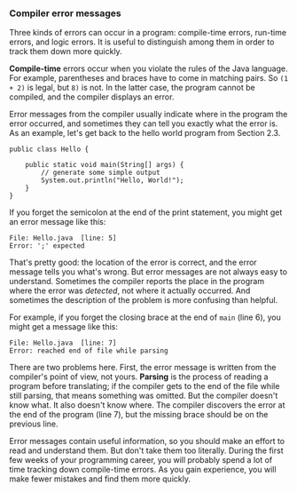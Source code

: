 ###  Compiler error messages



Three kinds of errors can occur in a program: compile-time errors, run-time errors, and logic errors.
It is useful to distinguish among them in order to track them down more quickly.


**Compile-time** errors occur when you violate the rules of the Java language.
For example, parentheses and braces have to come in matching pairs.
So `(1 + 2)` is legal, but `8)` is not.
In the latter case, the program cannot be compiled, and the compiler displays an error.


Error messages from the compiler usually indicate where in the program the error occurred, and sometimes they can tell you exactly what the error is.
As an example, let's get back to the hello world program from Section 2.3.

```code
public class Hello {

    public static void main(String[] args) {
        // generate some simple output
        System.out.println("Hello, World!");
    }
}
```


If you forget the semicolon at the end of the print statement, you might get an error message like this:

```code
File: Hello.java  [line: 5]
Error: ';' expected
```

That's pretty good: the location of the error is correct, and the error message tells you what's wrong.
But error messages are not always easy to understand.
Sometimes the compiler reports the place in the program where the error was *detected*, not where it actually occurred.
And sometimes the description of the problem is more confusing than helpful.

For example, if you forget the closing brace at the end of `main` (line 6), you might get a message like this:

```code
File: Hello.java  [line: 7]
Error: reached end of file while parsing
```


There are two problems here.
First, the error message is written from the compiler's point of view, not yours.
**Parsing** is the process of reading a program before translating; if the compiler gets to the end of the file while still parsing, that means something was omitted.
But the compiler doesn't know what.
It also doesn't know where.
The compiler discovers the error at the end of the program (line 7), but the missing brace should be on the previous line.

Error messages contain useful information, so you should make an effort to read and understand them.
But don't take them too literally.
During the first few weeks of your programming career, you will probably spend a lot of time tracking down compile-time errors.
As you gain experience, you will make fewer mistakes and find them more quickly.